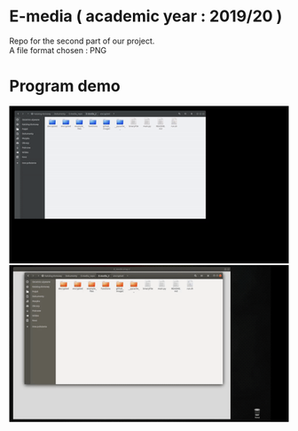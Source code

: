 # E-media ( academic year : 2019/20 ) 
  
Repo for the second part of our  project.     
A file format chosen : PNG  

# Program demo 

![](github_images/demo.gif)
![](github_images/gif2.gif)
